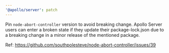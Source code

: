 ```yaml
---
'@apollo/server': patch
---
```


Pin `node-abort-controller` version to avoid breaking change. Apollo Server users can enter a broken state if they update their package-lock.json due to a breaking change in a minor release of the mentioned package.

Ref: https://github.com/southpolesteve/node-abort-controller/issues/39
